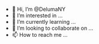 - 👋 Hi, I’m @DelumaNY
- 👀 I’m interested in ...
- 🌱 I’m currently learning ...
- 💞️ I’m looking to collaborate on ...
- 📫 How to reach me ...

<!---
DelumaNY/DelumaNY is a ✨ special ✨ repository because its `README.md` (this file) appears on your GitHub profile.
You can click the Preview link to take a look at your changes.
--->
